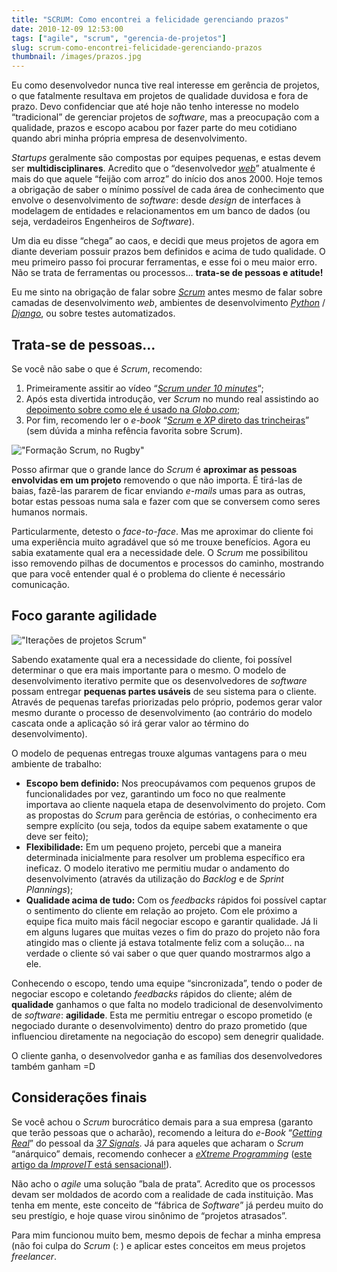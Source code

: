 ```yaml
---
title: "SCRUM: Como encontrei a felicidade gerenciando prazos"
date: 2010-12-09 12:53:00
tags: ["agile", "scrum", "gerencia-de-projetos"]
slug: scrum-como-encontrei-felicidade-gerenciando-prazos
thumbnail: /images/prazos.jpg
---
```


Eu como desenvolvedor nunca tive real interesse em
gerência de projetos, o que fatalmente resultava em projetos de
qualidade duvidosa e fora de prazo. Devo confidenciar que até hoje não
tenho interesse no modelo “tradicional” de gerenciar projetos de
_software_, mas a preocupação com a qualidade, prazos e escopo acabou
por fazer parte do meu cotidiano quando abri minha própria empresa de
desenvolvimento.

_Startups_ geralmente são compostas por equipes pequenas, e estas
devem ser **multidisciplinares**. Acredito que o “desenvolvedor
[_web_][web]” atualmente é mais do que aquele “feijão com arroz” do início
dos anos 2000. Hoje temos a obrigação de saber o mínimo possível de cada
área de conhecimento que envolve o desenvolvimento de _software_: desde
_design_ de interfaces à modelagem de entidades e relacionamentos em um
banco de dados (ou seja, verdadeiros Engenheiros de _Software_).

Um dia eu disse “chega” ao caos, e decidi que meus projetos de agora em
diante deveriam possuir prazos bem definidos e acima de tudo
qualidade. O meu primeiro passo foi procurar ferramentas, e esse foi
o meu maior erro. Não se trata de ferramentas ou processos… **trata-se
de pessoas e atitude!**

Eu me sinto na obrigação de falar sobre [_Scrum_][scrum] antes mesmo de falar
sobre camadas de desenvolvimento _web_, ambientes de desenvolvimento
[_Python_][python] / [_Django_][django], ou sobre testes automatizados.

## Trata-se de pessoas…

Se você não sabe o que é _Scrum_, recomendo:

1.  Primeiramente assitir ao vídeo “[_Scrum under 10 minutes_][scrum_under_10_minutes]“;
2.  Após esta divertida introdução, ver _Scrum_ no mundo real assistindo
    ao [depoimento sobre como ele é usado na _Globo.com_][scrum_globo];
3.  Por fim, recomendo ler o _e-book_ “[_Scrum_ e _XP_ direto das
    trincheiras][scrum_e_xp]” (sem dúvida a minha refência favorita sobre Scrum).

!["Formação Scrum, no Rugby"](/images/scrum.jpg "Formação Scrum, no Rugby")

Posso afirmar que o grande lance do
_Scrum_ é **aproximar as pessoas envolvidas em um projeto** removendo o
que não importa. É tirá-las de baias, fazê-las pararem de ficar enviando
_e-mails_ umas para as outras, botar estas pessoas numa sala e fazer com
que se conversem como seres humanos normais.

Particularmente, detesto o _face-to-face_. Mas me aproximar do cliente
foi uma experiência muito agradável que só me trouxe benefícios. Agora
eu sabia exatamente qual era a necessidade dele. O _Scrum_ me
possibilitou isso removendo pilhas de documentos e processos do caminho,
mostrando que para você entender qual é o problema do cliente é
necessário comunicação.

## Foco garante agilidade

!["Iterações de projetos Scrum"](/images/scrum-iteration.png "Iterações de projetos Scrum")

Sabendo exatamente qual era a necessidade do cliente, foi possível determinar
o que era mais importante para o mesmo. O modelo de desenvolvimento iterativo
permite que os desenvolvedores de _software_ possam entregar **pequenas partes usáveis**
de seu sistema para o cliente. Através de pequenas tarefas priorizadas pelo próprio,
podemos gerar valor mesmo durante o processo de desenvolvimento (ao
contrário do modelo cascata onde a aplicação só irá gerar valor ao
término do desenvolvimento).

O modelo de pequenas entregas trouxe algumas vantagens para o meu
ambiente de trabalho:

- **Escopo bem definido:** Nos preocupávamos com pequenos grupos de
  funcionalidades por vez, garantindo um foco no que realmente
  importava ao cliente naquela etapa de desenvolvimento do projeto.
  Com as propostas do _Scrum_ para gerência de estórias, o
  conhecimento era sempre explícito (ou seja, todos da equipe sabem
  exatamente o que deve ser feito);
- **Flexibilidade:** Em um pequeno projeto, percebi que a maneira
  determinada inicialmente para resolver um problema específico era
  ineficaz. O modelo iterativo me permitiu mudar o andamento do
  desenvolvimento (através da utilização do _Backlog_ e de _Sprint
  Plannings_);
- **Qualidade acima de tudo:** Com os _feedbacks_ rápidos foi possível
  captar o sentimento do cliente em relação ao projeto. Com ele
  próximo a equipe fica muito mais fácil negociar escopo e garantir
  qualidade. Já li em alguns lugares que muitas vezes o fim do prazo
  do projeto não fora atingido mas o cliente já estava totalmente
  feliz com a solução… na verdade o cliente só vai saber o que quer
  quando mostrarmos algo a ele.

Conhecendo o escopo, tendo uma equipe “sincronizada”, tendo o poder de
negociar escopo e coletando _feedbacks_ rápidos do cliente; além de
**qualidade** ganhamos o que falta no modelo tradicional de
desenvolvimento de _software_: **agilidade**. Esta me permitiu entregar
o escopo prometido (e negociado durante o desenvolvimento) dentro do
prazo prometido (que influenciou diretamente na negociação do escopo)
sem denegrir qualidade.

O cliente ganha, o desenvolvedor ganha e as famílias dos desenvolvedores
também ganham =D

## Considerações finais

Se você achou o _Scrum_ burocrático demais para a sua empresa (garanto
que terão pessoas que o acharão), recomendo a leitura do _e-Book_
“[_Getting Real_][getting-real]” do pessoal da [_37 Signals_][37-signals].
Já para aqueles que acharam o _Scrum_ “anárquico” demais, recomendo conhecer a [_eXtreme
Programming_][xp] ([este artigo da _ImproveIT_ está sensacional!][improveit]).

Não acho o _agile_ uma solução ”bala de prata”. Acredito que os
processos devam ser moldados de acordo com a realidade de cada
instituição. Mas tenha em mente, este conceito de “fábrica de _Software_”
já perdeu muito do seu prestígio, e hoje quase virou sinônimo de
“projetos atrasados”.

Para mim funcionou muito bem, mesmo depois de fechar a minha empresa
(não foi culpa do _Scrum_ (: ) e aplicar estes conceitos em meus
projetos _freelancer_.

[web]: /tag/desenvolvimento-web.html "Leia mais sobre Web"
[scrum]: /tag/scrum.html "Leia mais sobre Scrum"
[python]: /tag/python.html "Leia mais sobre Python"
[django]: /tag/django.html "Leia mais sobre Django"
[scrum_under_10_minutes]: http://www.youtube.com/watch?v=Q5k7a9YEoUI&feature=player_embedded "Aprenda Scrum em 10 minutos no Youtube"
[scrum_globo]: http://remoteprocedurecall.wordpress.com/2009/05/22/scrum-na-globo/ "Scrum na Globo.com"
[scrum_e_xp]: http://www.infoq.com/minibooks/scrum-xp-from-the-trenches "Faça download do e-book. Necessário cadastro"
[formação scrum, no rugby]: http://klauslaube.com.br/media/blog/formacao-scrum.jpg "Formação Scrum, no Rugby"
[getting-real]: http://gettingreal.37signals.com/GR_por.php "Leia "
[37-signals]: http://37signals.com/ "Os produtos da 37Signals são referências para todas as Startups de tecnologia"
[xp]: http://pt.wikipedia.org/wiki/Programa%C3%A7%C3%A3o_extrema "Leia mais sobre eXtreme Programming no Wikipedia"
[improveit]: http://improveit.com.br/xp "Uma documentação muito rica sobre XP"
